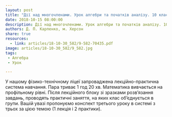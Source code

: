 ```yaml
---
layout: post
title: "Дії над многочленами. Урок алгебри та початків аналізу. 10 клас"
date: 2018-10-15 08:00:00
description: Дії над многочленами. Урок алгебри та початків аналізу. 10 клас
authors: Д. П. Карпенко, м. Херсон
share: true
resources:
  - link: articles/18-10-30_582/9-582-70435.pdf
image: articles/18-10-30_582/9_582.jpg
tags:
 - Алгебра
 - Урок

---
```


У нашому фізико-технічному ліцеї запроваджена лекційно-практична система навчання. Пара триває 1 год 20 хв. Математика вивчається на профільному рівні. Після лекційного блоку зі зразками розв’язання завдань, проводять практичні заняття, на яких клас об’єднується в групи. Вашій увазі пропонуємо конспект третього уроку в системі з трьох за цією темою (1 лекція і 2 практики).
